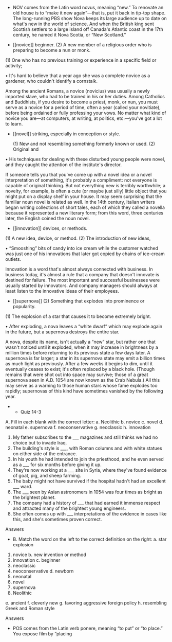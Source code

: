 - NOV comes from the Latin word novus, meaning “new.” To renovate an old house is to “make it new
again”—that  is,  put  it  back  in  tip-top  shape.  The  long-running  PBS  show  Nova  keeps  its  large
audience up to date on what's new in the world of science. And when the British king sent Scottish
settlers to a large island off Canada's Atlantic coast in the 17th century, he named it Nova Scotia, or
“New Scotland.”

- [[novice]] 
beginner. (2) A new member of a religious order who is preparing to become a nun or monk. 

 (1) One who has no previous training or experience in a specific field or activity;

• It's hard to believe that a year ago she was a complete novice as a gardener, who couldn't identify a
cornstalk. 

Among the ancient Romans, a novice (novicius) was usually a newly imported slave, who had to be
trained in his or her duties. Among Catholics and Buddhists, if you desire to become a priest, monk,
or nun, you must serve as a novice for a period of time, often a year (called your novitiate), before
being ordained or fully professing your vows. No matter what kind of novice you are—at computers,
at writing, at politics, etc.—you've got a lot to learn.

- [[novel]] 
striking, especially in conception or style. 

  (1)  New  and  not  resembling  something  formerly  known  or  used.  (2)  Original  and

•  His  techniques  for  dealing  with  these  disturbed  young  people  were  novel,  and  they  caught  the
attention of the institute's director. 

If someone tells you that you've come up with a novel idea or a novel interpretation of something, it's
probably  a  compliment:  not  everyone  is  capable  of  original  thinking.  But  not  everything  new  is
terribly worthwhile; a novelty, for example, is often a cute (or maybe just silly) little object that you
might  put  on  a  display  shelf  in  your  house.  It  may  seem  surprising  that  the  familiar  noun  novel  is
related as well. In the 14th century, Italian writers began writing collections of short tales, each of
which  they  called  a  novella  because  it  represented  a  new  literary  form;  from  this  word,  three
centuries later, the English coined the noun novel.

- [[innovation]] 
devices, or methods. 

 (1) A new idea, device, or method. (2) The introduction of new ideas,

•  “Smooshing”  bits  of  candy  into  ice  cream  while  the  customer  watched  was  just  one  of  his
innovations that later got copied by chains of ice-cream outlets. 

Innovation is a word that's almost always connected with business. In business today, it's almost a
rule that a company that doesn't innovate is destined for failure. The most important and successful
businesses were usually started by innovators. And company managers should always at least listen
to the innovative ideas of their employees.

- [[supernova]] 
(2) Something that explodes into prominence or popularity. 

 (1) The explosion of a star that causes it to become extremely bright.

•  After  exploding,  a  nova  leaves  a  “white  dwarf”  which  may  explode  again  in  the  future,  but  a
supernova destroys the entire star. 

A  nova,  despite  its  name,  isn't  actually  a  “new”  star,  but  rather  one  that  wasn't  noticed  until  it
exploded, when it may increase in brightness by a million times before returning to its previous state
a few days later. A supernova is far larger; a star in its supernova state may emit a billion times as
much light as previously. After a few weeks it begins to dim, until it eventually ceases to exist; it's
often replaced by a black hole. (Though remains that were shot out into space may survive; those of a
great  supernova  seen  in  A.D.  1054  are  now  known  as  the  Crab  Nebula.)  All  this  may  serve  as  a
warning  to  those  human  stars  whose  fame  explodes  too  rapidly;  supernovas  of  this  kind  have
sometimes vanished by the following year.

- - Quiz 14-3

A. Fill in each blank with the correct letter:
a. Neolithic
b. novice
c. novel
d. neonatal
e. supernova
f. neoconservative
g. neoclassic
h. innovation
1. My father subscribes to the ___ magazines and still thinks we had no choice but to invade Iraq.
2.  The  building's  style  is  ___,  with  Roman  columns  and  with  white  statues  on  either  side  of  the
entrance.
3.  In  his  youth  he  had  intended  to  join  the  priesthood,  and  he  even  served  as  a  ___  for  six  months
before giving it up.
4. They're now working at a ___ site in Syria, where they've found evidence of goat, pig, and sheep
farming.
5. The baby might not have survived if the hospital hadn't had an excellent ___ ward.
6. The ___ seen by Asian astronomers in 1054 was four times as bright as the brightest planet.
7.  The  company  had  a  history  of  ___  that  had  earned  it  immense  respect  and  attracted  many  of  the
brightest young engineers.
8. She often comes up with ___ interpretations of the evidence in cases like this, and she's sometimes
proven correct.

Answers

- B. Match the word on the left to the correct definition on the right:
a. star explosion
1. novice
b. new invention or method
2. innovation
c. beginner
3. neoclassic
4. neoconservative d. newborn
5. neonatal
6. novel
7. supernova
8. Neolithic

e. ancient
f. cleverly new
g. favoring aggressive foreign policy
h. resembling Greek and Roman style

Answers

- POS comes from the Latin verb ponere, meaning “to put” or “to place.” You expose film by “placing
